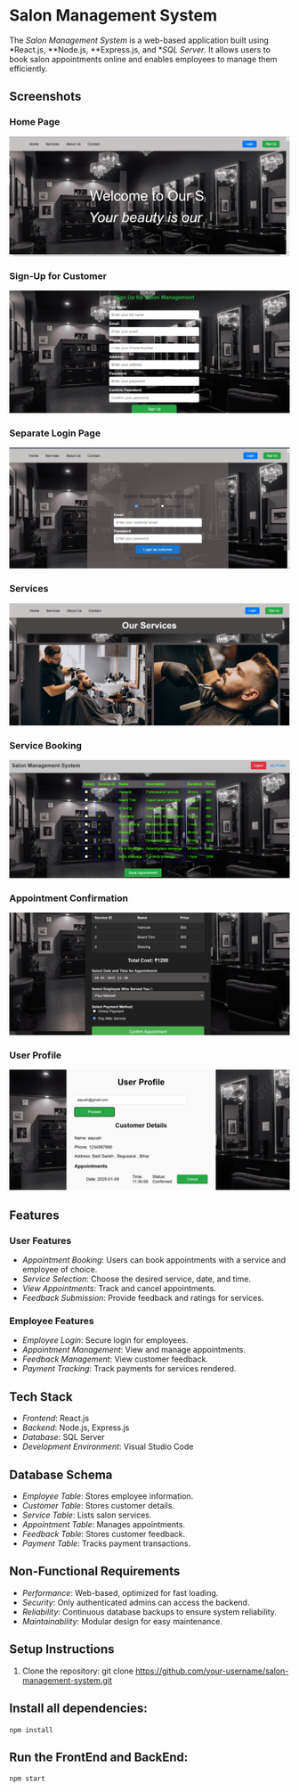 # Salon Management System

The *Salon Management System* is a web-based application built using *React.js, **Node.js, **Express.js, and **SQL Server*. It allows users to book salon appointments online and enables employees to manage them efficiently.

## Screenshots

### Home Page
![Home Page](https://github.com/Atul772/Salon-Management-System/blob/main/Images/homepage.png?raw=true)

### Sign-Up for Customer
![Sign-Up for Customer](https://github.com/Atul772/Salon-Management-System/blob/main/Images/SignUp.png?raw=true)

### Separate Login Page
![Login Page](https://github.com/Atul772/Salon-Management-System/blob/main/Images/Login.png?raw=true)

### Services
![Services](https://github.com/Atul772/Salon-Management-System/blob/main/Images/Services.png?raw=true)

### Service Booking
![Service Booking](https://github.com/Atul772/Salon-Management-System/blob/main/Images/Service.png?raw=true)

### Appointment Confirmation
![Appointment Confirmation](https://github.com/Atul772/Salon-Management-System/blob/main/Images/Appointment.png?raw=true)

### User Profile
![User Profile](https://github.com/Atul772/Salon-Management-System/blob/main/Images/UserProfile.png?raw=true)

## Features

### User Features
- *Appointment Booking*: Users can book appointments with a service and employee of choice.
- *Service Selection*: Choose the desired service, date, and time.
- *View Appointments*: Track and cancel appointments.
- *Feedback Submission*: Provide feedback and ratings for services.

### Employee Features
- *Employee Login*: Secure login for employees.
- *Appointment Management*: View and manage appointments.
- *Feedback Management*: View customer feedback.
- *Payment Tracking*: Track payments for services rendered.

## Tech Stack
- *Frontend*: React.js
- *Backend*: Node.js, Express.js
- *Database*: SQL Server
- *Development Environment*: Visual Studio Code

## Database Schema
- *Employee Table*: Stores employee information.
- *Customer Table*: Stores customer details.
- *Service Table*: Lists salon services.
- *Appointment Table*: Manages appointments.
- *Feedback Table*: Stores customer feedback.
- *Payment Table*: Tracks payment transactions.

## Non-Functional Requirements
- *Performance*: Web-based, optimized for fast loading.
- *Security*: Only authenticated admins can access the backend.
- *Reliability*: Continuous database backups to ensure system reliability.
- *Maintainability*: Modular design for easy maintenance.

## Setup Instructions

1. Clone the repository:
   git clone https://github.com/your-username/salon-management-system.git
   
## Install all dependencies:
    npm install
## Run the FrontEnd and BackEnd:
    npm start 
